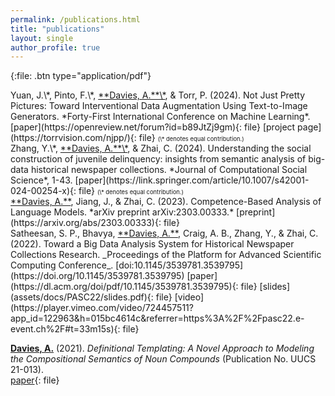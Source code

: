 ```yaml
---
permalink: /publications.html
title: "publications"
layout: single
author_profile: true
---
```


{:file: .btn type="application/pdf"}

<div id="njpp"></div>
Yuan, J.\*, Pinto, F.\*, <ins>**Davies, A.**\*</ins>, & Torr, P. (2024). Not Just Pretty Pictures: Toward Interventional Data Augmentation Using Text-to-Image Generators. *Forty-First International Conference on Machine Learning*.     
[paper](https://openreview.net/forum?id=b89JtZj9gm){: file} [project page](https://torrvision.com/njpp/){: file}     
<span style="font-size:0.67em;">(\* denotes equal contribution.)</span>

<div id="judel2"></div>
Zhang, Y.\*, <ins>**Davies, A.**\*</ins>, & Zhai, C. (2024). Understanding the social construction of juvenile delinquency: insights from semantic analysis of big-data historical newspaper collections. *Journal of Computational Social Science*, 1-43.     
[paper](https://link.springer.com/article/10.1007/s42001-024-00254-x){: file}     
<span style="font-size:0.67em;">(\* denotes equal contribution.)</span>

<div id="calm"></div>
<ins>**Davies, A.**</ins>, Jiang, J., & Zhai, C. (2023). Competence-Based Analysis of Language Models. *arXiv preprint arXiv:2303.00333.*     
[preprint](https://arxiv.org/abs/2303.00333){: file}

<div id="judel"></div>
Satheesan, S. P., Bhavya, <ins>**Davies, A.**</ins>, Craig, A. B., Zhang, Y., & Zhai, C. (2022). Toward a Big Data Analysis System for Historical Newspaper Collections Research. _Proceedings of the Platform for Advanced Scientific Computing Conference_. [doi:10.1145/3539781.3539795](https://doi.org/10.1145/3539781.3539795)  
[paper](https://dl.acm.org/doi/pdf/10.1145/3539781.3539795){: file} [slides](assets/docs/PASC22/slides.pdf){: file} [video](https://player.vimeo.com/video/724457511?app_id=122963&h=015bc4614c&referrer=https%3A%2F%2Fpasc22.e-event.ch%2F#t=33m15s){: file}

<!-- @inproceedings{10.1145/3539781.3539795,
author = {Satheesan, Sandeep Puthanveetil and Bhavya and Davies, Adam and Craig, Alan B. and Zhang, Yu and Zhai, ChengXiang},
title = {Toward a Big Data Analysis System for Historical Newspaper Collections Research},
year = {2022},
isbn = {9781450394109},
publisher = {Association for Computing Machinery},
address = {New York, NY, USA},
url = {https://doi.org/10.1145/3539781.3539795},
doi = {10.1145/3539781.3539795},
booktitle = {Proceedings of the Platform for Advanced Scientific Computing Conference},
articleno = {12},
numpages = {11},
keywords = {juvenile delinquency, text analysis, social science research, newspaper article segmentation, information retrieval, data visualization, image analysis, big data analysis system, natural language processing, historical newspapers, social construction},
location = {Basel, Switzerland},
series = {PASC '22}
} -->

<ins>**Davies, A.**</ins> (2021). *Definitional Templating: A Novel Approach to Modeling the Compositional Semantics of Noun Compounds* (Publication No. UUCS 21-013).  
[paper](https://www.cs.utah.edu/docs/techreports/2021/PDF/UUCS-21-013.pdf){: file}
